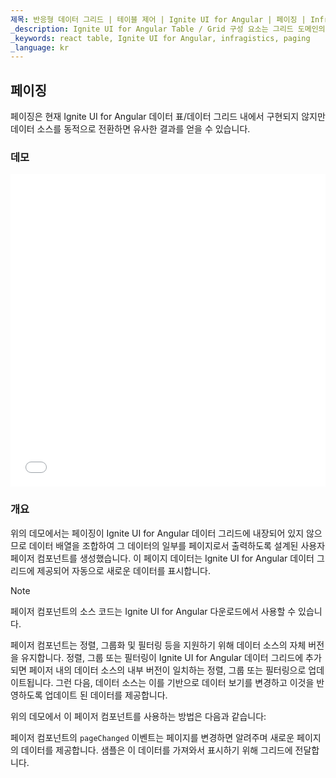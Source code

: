 ```yaml
---
제목: 반응형 데이터 그리드 | 테이블 제어 | Ignite UI for Angular | 페이징 | Infragistics
_description: Ignite UI for Angular Table / Grid 구성 요소는 그리드 도메인의 복잡성을 관리 가능한 API로 단순화하여 사용자가 데이터 컬렉션을 바인딩 할 수 있도록합니다.
_keywords: react table, Ignite UI for Angular, infragistics, paging
_language: kr
---
```


## 페이징

페이징은 현재 Ignite UI for Angular 데이터 표/데이터 그리드 내에서 구현되지 않지만 데이터 소스를 동적으로 전환하면 유사한 결과를 얻을 수 있습니다.

### 데모

<div class="sample-container loading" style="height: 500px">
    <iframe id="live-grid-overview-sample-iframe" src='{environment:demosBaseUrl}/grids/data-grid-paging' width="100%" height="100%" seamless frameBorder="0" onload="onXPlatSampleIframeContentLoaded(this);"></iframe>
</div>

<div class="divider--half"></div>

### 개요

위의 데모에서는 페이징이 Ignite UI for Angular 데이터 그리드에 내장되어 있지 않으므로 데이터 배열을 조합하여 그 데이터의 일부를 페이지로서 출력하도록 설계된 사용자 페이저 컴포넌트를 생성했습니다.  이 페이지 데이터는 Ignite UI for Angular 데이터 그리드에 제공되어 자동으로 새로운 데이터를 표시합니다.

> [!NOTE]
>
> 페이저 컴포넌트의 소스 코드는 Ignite UI for Angular 다운로드에서 사용할 수 있습니다.

페이저 컴포넌트는 정렬, 그룹화 및 필터링 등을 지원하기 위해 데이터 소스의 자체 버전을 유지합니다.  정렬, 그룹 또는 필터링이 Ignite UI for Angular 데이터 그리드에 추가되면 페이저 내의 데이터 소스의 내부 버전이 일치하는 정렬, 그룹 또는 필터링으로 업데이트됩니다.  그런 다음, 데이터 소스는 이를 기반으로 데이터 보기를 변경하고 이것을 반영하도록 업데이트 된 데이터를 제공합니다.

위의 데모에서 이 페이저 컴포넌트를 사용하는 방법은 다음과 같습니다:

페이저 컴포넌트의 `pageChanged` 이벤트는 페이지를 변경하면 알려주며 새로운 페이지의 데이터를 제공합니다.  샘플은 이 데이터를 가져와서 표시하기 위해 그리드에 전달합니다.
